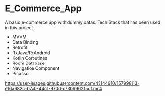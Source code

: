 # E_Commerce_App

A basic e-commerce app with dummy datas. Tech Stack that has been used in this project;

- MVVM
- Data Binding
- Retrofit
- RxJava/RxAndroid
- Kotlin Coroutines
- Room Database
- Navigation Component
- Picasso



https://user-images.githubusercontent.com/45144910/157998113-e16a682c-b7a0-44c1-970d-c73b996215df.mp4





